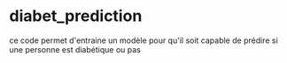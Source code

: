 # diabet_prediction
ce code permet d'entraine un modèle pour qu'il soit capable de prédire si une personne est diabétique ou pas
